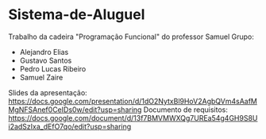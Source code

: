 # Sistema-de-Aluguel
Trabalho da cadeira "Programação Funcional" do professor Samuel
Grupo: 
- Alejandro Elias
- Gustavo Santos
- Pedro Lucas Ribeiro
- Samuel Zaire

Slides da apresentação: https://docs.google.com/presentation/d/1dO2NytxBl9HoV2AgbQVm4sAafMMgNFSAnef0CeIDs0w/edit?usp=sharing
Documento de requisitos: https://docs.google.com/document/d/13f7BMVMWXQg7UREa54g4GH9S8Ui2adSzIxa_dEfO7qo/edit?usp=sharing 
